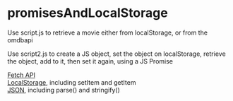 # promisesAndLocalStorage

Use script.js to retrieve a movie either from localStorage, or from the omdbapi

Use script2.js to create a JS object, set the object on localStorage, retrieve the object, add to it, then set it again, using a JS Promise

[Fetch API](https://developer.mozilla.org/en-US/docs/Web/API/Fetch_API) </br>
[LocalStorage](https://developer.mozilla.org/en-US/docs/Web/API/Window/localStorage), including setItem and getItem </br>
[JSON](https://developer.mozilla.org/en-US/docs/Web/JavaScript/Reference/Global_Objects/JSON), including parse() and stringify()

